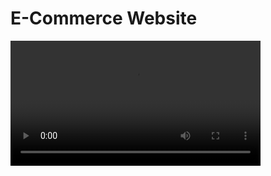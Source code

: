E-Commerce Website
===

<video width="400" controls autoplay>
    <source src="/Ecommerce.mov" type="video/mp4">
</video>
